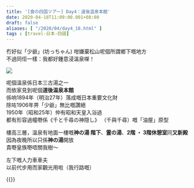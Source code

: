 ```yaml
---
title: '[食の四国ツアー] Day4：道後温泉本館'
date: 2020-04-18T11:09:00.001+08:00
draft: false
aliases: [ "/2020/04/day4_18.html" ]
tags : [travel-日本-四國]
---
```


冇好似「少爺」(坊っちゃん) 咁嫌棄松山呢個所謂鄉下嘅地方  
不過同佢一樣：我都好鍾意浸溫泉㗎！  

![](/images/shikoku4i.jpg)

呢個溫泉係日本三古湯之一  
而依家見到呢個**道後温泉本館**  
係响1894年（明治27年）落成嘅日本重要文化財  
除咗1906年畀「少爺」無比嘅讚絕  
1950年（昭和25年）仲有昭和天皇入浴過  
都有形容過幢嘢係《千と千尋の神隠し》 （千與千尋）嘅「油屋」原型  
  
樓高三層，溫泉有地面一樓嘅**神の湯 階下**、**霊の湯**、**2階 ・ 3階休憩室**同**又新殿**  
因為夜晚所以只係**神の湯**開放  
貴嘢皇族嘢唔關我樹～  
  
左下嘅人力車車夫  
以前代步用而家觀光用啦（我行路嘅）  
  
{{<shikoku>}}
  

